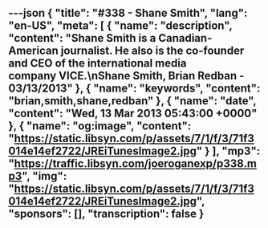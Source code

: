 ---json
{
  "title": "#338 - Shane Smith",
  "lang": "en-US",
  "meta": [
    {
      "name": "description",
      "content": "Shane Smith is a Canadian-American journalist. He also is the co-founder and CEO of the international media company VICE.\nShane Smith, Brian Redban - 03/13/2013"
    },
    {
      "name": "keywords",
      "content": "brian,smith,shane,redban"
    },
    {
      "name": "date",
      "content": "Wed, 13 Mar 2013 05:43:00 +0000"
    },
    {
      "name": "og:image",
      "content": "https://static.libsyn.com/p/assets/7/1/f/3/71f3014e14ef2722/JREiTunesImage2.jpg"
    }
  ],
  "mp3": "https://traffic.libsyn.com/joeroganexp/p338.mp3",
  "img": "https://static.libsyn.com/p/assets/7/1/f/3/71f3014e14ef2722/JREiTunesImage2.jpg",
  "sponsors": [],
  "transcription": false
}
---
<episode-header />

<timemark seconds="0" />

<transcribe-call-to-action />

<episode-footer />